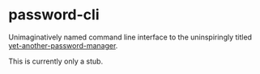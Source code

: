 password-cli
============

Unimaginatively named command line interface to the uninspiringly titled [yet-another-password-manager](https://github.com/marcusklaas/yet-another-password-manager).

This is currently only a stub.
